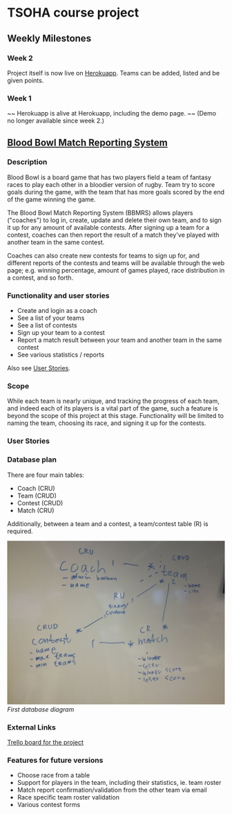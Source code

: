 # TSOHA course project

## Weekly Milestones
### Week 2
Project itself is now live on [Herokuapp](http://bb-mrs.herokuapp.com/). Teams can be added, listed and be given points.

### Week 1
~~ Herokuapp is alive at Herokuapp, including the demo page. ~~ (Demo no longer available since week 2.)

## [Blood Bowl Match Reporting System](http://bb-mrs.herokuapp.com/)
### Description
Blood Bowl is a board game that has two players field a team of fantasy races to play each other in a bloodier version of rugby. Team try to score goals during the game, with the team that has more goals scored by the end of the game winning the game.

The Blood Bowl Match Reporting System (BBMRS) allows players ("coaches") to log in, create, update and delete their own team, and to sign it up for any amount of available contests. After signing up a team for a contest, coaches can then report the result of a match they've played with another team in the same contest.

Coaches can also create new contests for teams to sign up for, and different reports of the contests and teams will be available through the web page; e.g. winning percentage, amount of games played, race distribution in a contest, and so forth.

### Functionality and user stories
- Create and login as a coach
- See a list of your teams
- See a list of contests
- Sign up your team to a contest
- Report a match result between your team and another team in the same contest
- See various statistics / reports

Also see [User Stories](documents/user_stories.md).


### Scope
While each team is nearly unique, and tracking the progress of each team, and indeed each of its players is a vital part of the game, such a feature is beyond the scope of this project at this stage. Functionality will be limited to naming the team, choosing its race, and signing it up for the contests.

### User Stories


### Database plan
There are four main tables:
- Coach (CRU)
- Team (CRUD)
- Contest (CRUD)
- Match (CRU)

Additionally, between a team and a contest, a team/contest table (R) is required.

![First db diagram](https://github.com/Granigan/BBMRS/blob/master/images/first_db_diagram.jpg)
*First database diagram*


### External Links
[Trello board for the project](https://trello.com/b/s6HjD0UO/tsoha-project-match-reporting-system-blood-bowl)


### Features for future versions
- Choose race from a table
- Support for players in the team, including their statistics, ie. team roster
- Match report confirmation/validation from the other team via email
- Race specific team roster validation
- Various contest forms
